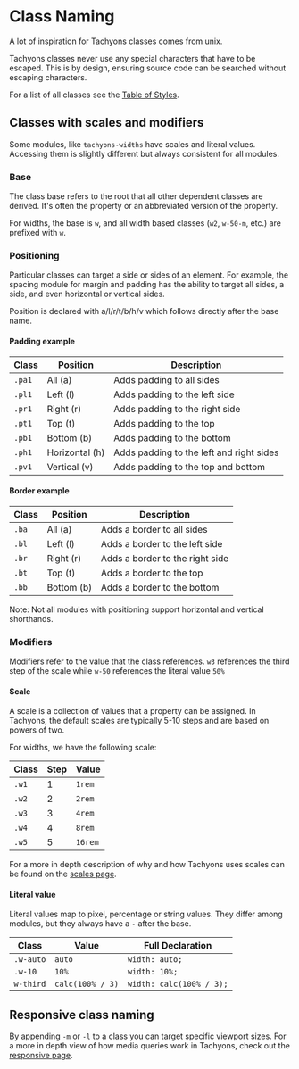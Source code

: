 # Class Naming

A lot of inspiration for Tachyons classes comes from unix.

Tachyons classes never use any special characters that have to be escaped.
This is by design, ensuring source code can be searched without escaping characters.

For a list of all classes see the [Table of Styles](table-of-styles.md).

## Classes with scales and modifiers

Some modules, like `tachyons-widths` have scales and literal values.
Accessing them is slightly different but always consistent for all modules.

### Base

The class base refers to the root that all other dependent classes are derived.
It's often the property or an abbreviated version of the property.

For widths, the base is `w`, and all width based classes (`w2`, `w-50-m`, etc.) are prefixed with `w`.

### Positioning

Particular classes can target a side or sides of an element.
For example, the spacing module for margin and padding has the ability to target all sides, a side, and even horizontal or vertical sides.

Position is declared with a/l/r/t/b/h/v which follows directly after the base name.

#### Padding example

Class | Position | Description
----- | -------- | -----------
`.pa1` | All (a) | Adds padding to all sides
`.pl1` | Left (l) | Adds padding to the left side
`.pr1` | Right (r) | Adds padding to the right side
`.pt1` | Top (t) | Adds padding to the top
`.pb1` | Bottom (b) | Adds padding to the bottom
`.ph1` | Horizontal (h) | Adds padding to the left and right sides
`.pv1` | Vertical (v) | Adds padding to the top and bottom

#### Border example

Class | Position | Description
----- | -------- | -----------
`.ba` | All (a) | Adds a border to all sides
`.bl` | Left (l) | Adds a border to the left side
`.br` | Right (r) | Adds a border to the right side
`.bt` | Top (t) | Adds a border to the top
`.bb` | Bottom (b) | Adds a border to the bottom

Note: Not all modules with positioning support horizontal and vertical shorthands.

### Modifiers

Modifiers refer to the value that the class references.
`w3` references the third step of the scale while `w-50` references the literal value `50%`

#### Scale

A scale is a collection of values that a property can be assigned.
In Tachyons, the default scales are typically 5-10 steps and are based on powers of two.

For widths, we have the following scale:

Class | Step | Value
----- | ---- | -----
`.w1` | 1 | `1rem`
`.w2` | 2 | `2rem`
`.w3` | 3 | `4rem`
`.w4` | 4 | `8rem`
`.w5` | 5 | `16rem`

For a more in depth description of why and how Tachyons uses scales can be found on the [scales page](scales.md).

#### Literal value

Literal values map to pixel, percentage or string values.
They differ among modules, but they always have a `-` after the base.

Class | Value | Full Declaration
----- | ----- | ----------------
`.w-auto` | `auto` | `width: auto;`
`.w-10` | `10%` | `width: 10%;`
`w-third` | `calc(100% / 3)` | `width: calc(100% / 3);`

## Responsive class naming

By appending `-m` or `-l` to a class you can target specific viewport sizes.
For a more in depth view of how media queries work in Tachyons, check out the [responsive page](responsive.md).
